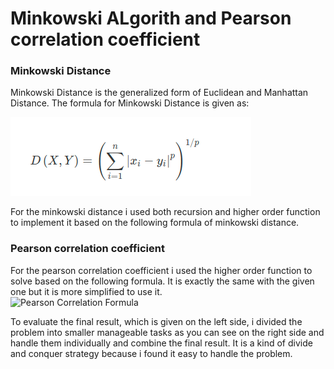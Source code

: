 # Minkowski ALgorith and Pearson correlation coefficient


### Minkowski Distance
Minkowski Distance is the generalized form of Euclidean and Manhattan Distance. The formula for Minkowski Distance is given as:

![Minkowski Distance Formula](Images/minwoski.png)

For the minkowski distance i used both recursion and higher order function to
implement it based on the following formula of minkowski distance.




### Pearson correlation coefficient


For the pearson correlation coefficient i used the higher order function to solve based
on the following formula. It is exactly the same with the given one but it is more simplified
to use it. <br>
![Pearson Correlation Formula](https://github.com/htefera/Minkowski-and-Pearson-correlation-coefficient-Algorithm/tree/master/Images/pearson.PNG)



To evaluate the final result, which is given on the left side, i divided the problem into
smaller manageable tasks as you can see on the right side and handle them individually and
combine the final result. It is a kind of divide and conquer strategy because i found it easy
to handle the problem.
